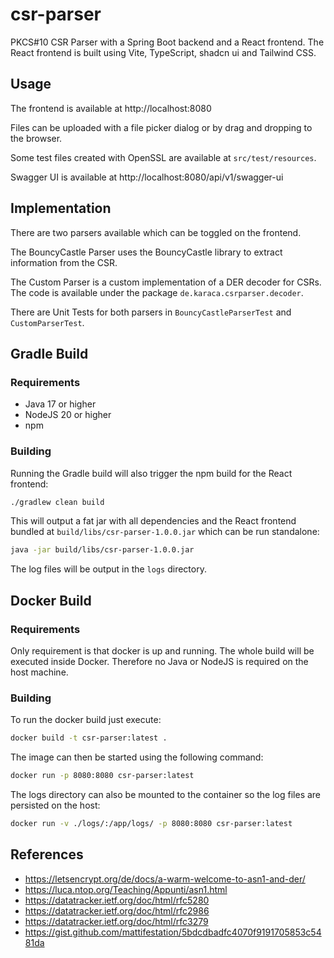 # csr-parser

PKCS#10 CSR Parser with a Spring Boot backend and a React frontend.
The React frontend is built using Vite, TypeScript, shadcn ui and Tailwind CSS.

## Usage

The frontend is available at http://localhost:8080

Files can be uploaded with a file picker dialog or by drag and dropping to the browser.

Some test files created with OpenSSL are available at `src/test/resources`.

Swagger UI is available at http://localhost:8080/api/v1/swagger-ui

## Implementation

There are two parsers available which can be toggled on the frontend.

The BouncyCastle Parser uses the BouncyCastle library to extract information from the CSR.

The Custom Parser is a custom implementation of a DER decoder for CSRs.
The code is available under the package `de.karaca.csrparser.decoder`.

There are Unit Tests for both parsers in `BouncyCastleParserTest` and `CustomParserTest`.

## Gradle Build

### Requirements

- Java 17 or higher
- NodeJS 20 or higher
- npm

### Building

Running the Gradle build will also trigger the npm build for the React frontend:

```bash
./gradlew clean build
```

This will output a fat jar with all dependencies and the React frontend bundled at `build/libs/csr-parser-1.0.0.jar` which can be run standalone:

```bash
java -jar build/libs/csr-parser-1.0.0.jar
```

The log files will be output in the `logs` directory.

## Docker Build

### Requirements

Only requirement is that docker is up and running.
The whole build will be executed inside Docker.
Therefore no Java or NodeJS is required on the host machine.

### Building

To run the docker build just execute:

```bash
docker build -t csr-parser:latest .
```

The image can then be started using the following command:

```bash
docker run -p 8080:8080 csr-parser:latest
```

The logs directory can also be mounted to the container so the log files are persisted on the host:

```bash
docker run -v ./logs/:/app/logs/ -p 8080:8080 csr-parser:latest
```

## References

- https://letsencrypt.org/de/docs/a-warm-welcome-to-asn1-and-der/
- https://luca.ntop.org/Teaching/Appunti/asn1.html
- https://datatracker.ietf.org/doc/html/rfc5280
- https://datatracker.ietf.org/doc/html/rfc2986
- https://datatracker.ietf.org/doc/html/rfc3279
- https://gist.github.com/mattifestation/5bdcdbadfc4070f9191705853c5481da
